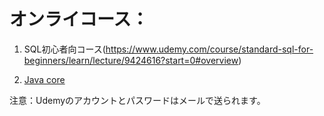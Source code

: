 # オンライコース：
1. SQL初心者向コース(https://www.udemy.com/course/standard-sql-for-beginners/learn/lecture/9424616?start=0#overview)

2. [Java core](https://github.com/voiceJapan/TrainningGuide/blob/master/JavaCore/javacore_tutorial.md)

注意：Udemyのアカウントとパスワードはメールで送られます。

